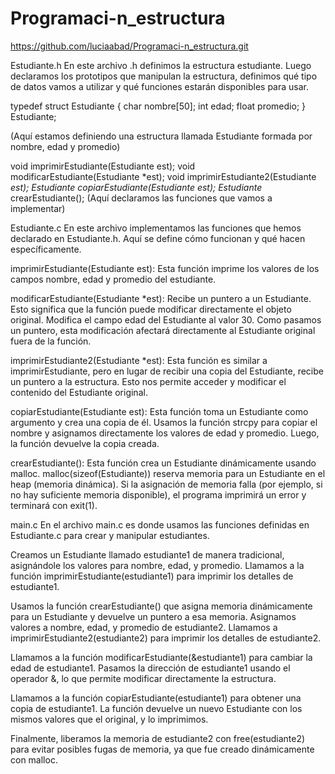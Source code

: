 # Programaci-n_estructura
https://github.com/luciaabad/Programaci-n_estructura.git

Estudiante.h
En este archivo .h definimos la estructura estudiante. Luego declaramos los prototipos que manipulan la estructura, definimos qué tipo de datos vamos a utilizar y qué funciones estarán disponibles para usar.

typedef struct Estudiante {
    char nombre[50];
    int edad;
    float promedio;
} Estudiante;

(Aquí estamos definiendo una estructura llamada Estudiante formada por nombre, edad y promedio)

void imprimirEstudiante(Estudiante est);
void modificarEstudiante(Estudiante *est);
void imprimirEstudiante2(Estudiante *est);
Estudiante copiarEstudiante(Estudiante est);
Estudiante* crearEstudiante();
(Aquí declaramos las funciones que vamos a implementar)


Estudiante.c
En este archivo implementamos las funciones que hemos declarado en Estudiante.h. Aquí se define cómo funcionan y qué hacen específicamente.

imprimirEstudiante(Estudiante est):
Esta función imprime los valores de los campos nombre, edad y promedio del estudiante.

modificarEstudiante(Estudiante *est):
Recibe un puntero a un Estudiante. Esto significa que la función puede modificar directamente el objeto original.
Modifica el campo edad del Estudiante al valor 30. Como pasamos un puntero, esta modificación afectará directamente al Estudiante original fuera de la función.

imprimirEstudiante2(Estudiante *est):
Esta función es similar a imprimirEstudiante, pero en lugar de recibir una copia del Estudiante, recibe un puntero a la estructura. Esto nos permite acceder y modificar el contenido del Estudiante original.

copiarEstudiante(Estudiante est):
Esta función toma un Estudiante como argumento y crea una copia de él.
Usamos la función strcpy para copiar el nombre y asignamos directamente los valores de edad y promedio. Luego, la función devuelve la copia creada.

crearEstudiante():
Esta función crea un Estudiante dinámicamente usando malloc.
malloc(sizeof(Estudiante)) reserva memoria para un Estudiante en el heap (memoria dinámica).
Si la asignación de memoria falla (por ejemplo, si no hay suficiente memoria disponible), el programa imprimirá un error y terminará con exit(1).

main.c
En el archivo main.c es donde usamos las funciones definidas en Estudiante.c para crear y manipular estudiantes.

Creamos un Estudiante llamado estudiante1 de manera tradicional, asignándole los valores para nombre, edad, y promedio.
Llamamos a la función imprimirEstudiante(estudiante1) para imprimir los detalles de estudiante1.

Usamos la función crearEstudiante() que asigna memoria dinámicamente para un Estudiante y devuelve un puntero a esa memoria.
Asignamos valores a nombre, edad, y promedio de estudiante2.
Llamamos a imprimirEstudiante2(estudiante2) para imprimir los detalles de estudiante2.

Llamamos a la función modificarEstudiante(&estudiante1) para cambiar la edad de estudiante1. Pasamos la dirección de estudiante1 usando el operador &, lo que permite modificar directamente la estructura.

Llamamos a la función copiarEstudiante(estudiante1) para obtener una copia de estudiante1. La función devuelve un nuevo Estudiante con los mismos valores que el original, y lo imprimimos.

Finalmente, liberamos la memoria de estudiante2 con free(estudiante2) para evitar posibles fugas de memoria, ya que fue creado dinámicamente con malloc.






